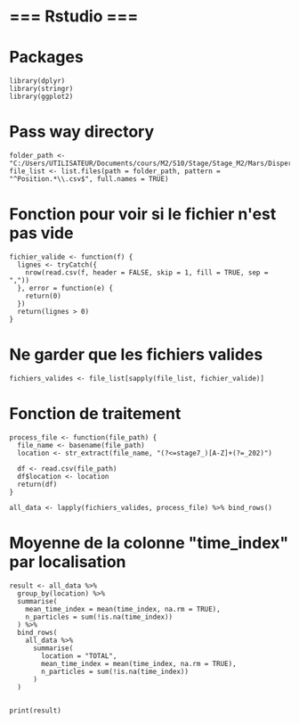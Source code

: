 # === Rstudio ===

# Packages
```
library(dplyr)
library(stringr)
library(ggplot2)
```

# Pass way directory
```
folder_path <- "C:/Users/UTILISATEUR/Documents/cours/M2/S10/Stage/Stage_M2/Mars/Dispersion/Dispersion_active/2022/Juin"  
file_list <- list.files(path = folder_path, pattern = "^Position.*\\.csv$", full.names = TRUE)
```

# Fonction pour voir si le fichier n'est pas vide 
```
fichier_valide <- function(f) {
  lignes <- tryCatch({
    nrow(read.csv(f, header = FALSE, skip = 1, fill = TRUE, sep = ","))
  }, error = function(e) {
    return(0)
  })
  return(lignes > 0)
}
```

# Ne garder que les fichiers valides
```
fichiers_valides <- file_list[sapply(file_list, fichier_valide)]
```

# Fonction de traitement
```
process_file <- function(file_path) {
  file_name <- basename(file_path)
  location <- str_extract(file_name, "(?<=stage7_)[A-Z]+(?=_202)")
  
  df <- read.csv(file_path)
  df$location <- location
  return(df)
}

all_data <- lapply(fichiers_valides, process_file) %>% bind_rows()
```

# Moyenne de la colonne "time_index" par localisation
```
result <- all_data %>%
  group_by(location) %>%
  summarise(
    mean_time_index = mean(time_index, na.rm = TRUE),
    n_particles = sum(!is.na(time_index))
  ) %>%
  bind_rows(
    all_data %>%
      summarise(
        location = "TOTAL",
        mean_time_index = mean(time_index, na.rm = TRUE),
        n_particles = sum(!is.na(time_index))
      )
  )


print(result)
```
